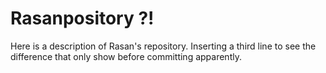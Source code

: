 # Rasanpository ?!
Here is a description of Rasan's repository.
Inserting a third line to see the difference that only show before committing apparently.
